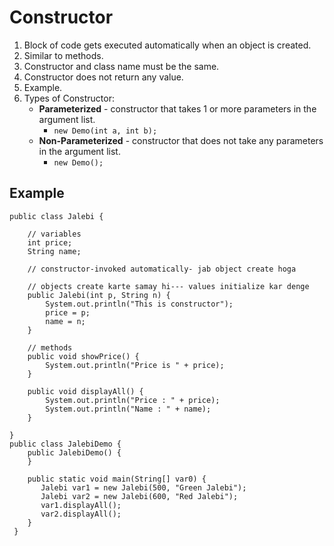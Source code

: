 # Constructor
1. Block of code gets executed automatically when an object is created.
2. Similar to methods.
3. Constructor and class name must be the same.
4. Constructor does not return any value.
5. Example.
6. Types of Constructor:
   - **Parameterized** - constructor that takes 1 or more parameters in the argument list.
     - `new Demo(int a, int b);`
   - **Non-Parameterized** - constructor that does not take any parameters in the argument list.
     - `new Demo();`
## Example
```
public class Jalebi {

    // variables
    int price;
    String name;

    // constructor-invoked automatically- jab object create hoga

    // objects create karte samay hi--- values initialize kar denge
    public Jalebi(int p, String n) {
        System.out.println("This is constructor");
        price = p;
        name = n;
    }

    // methods
    public void showPrice() {
        System.out.println("Price is " + price);
    }

    public void displayAll() {
        System.out.println("Price : " + price);
        System.out.println("Name : " + name);
    }

}
public class JalebiDemo {
    public JalebiDemo() {
    }
 
    public static void main(String[] var0) {
       Jalebi var1 = new Jalebi(500, "Green Jalebi");
       Jalebi var2 = new Jalebi(600, "Red Jalebi");
       var1.displayAll();
       var2.displayAll();
    }
 }
```

